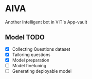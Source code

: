 # AIVA
Another Intelligent bot in VIT's App-vault

## Model TODO
- [x] Collecting Questions dataset
- [x] Tailoring questions
- [x] Model preparation
- [ ] Model finetuning
- [ ] Generating deployable model
